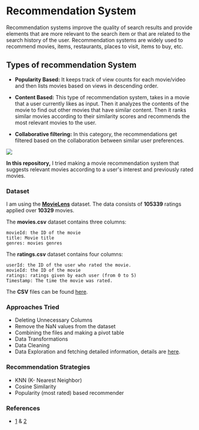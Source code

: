 # Recommendation System  

Recommendation systems improve the quality of search results and provide elements that are more relevant to the search item or that are related to the search history of the user.
Recommendation systems are widely used to recommend movies, items, restaurants, places to visit, items to buy, etc.

## Types of recommendation System

  
- **Popularity Based:** It keeps track of view counts for each movie/video and then lists movies based on views in descending order.

- **Content Based:** This type of recommendation system, takes in a movie that a user currently likes as input. Then it analyzes the contents of the movie to find out other movies that have similar content. Then it ranks similar movies according to their similarity scores and recommends the most relevant movies to the user.

- **Collaborative filtering:** In this category, the recommendations get filtered based on the collaboration between similar user preferences.

![](https://i0.wp.com/thecleverprogrammer.com/wp-content/uploads/2020/11/1-recommendation.png?resize=1024%2C627&ssl=1)


**In this repository,** I tried making a movie recommendation system that suggests relevant movies according to a user's interest and previously rated movies.

### Dataset

I am using the [**MovieLens**](https://www.kaggle.com/ayushimishra2809/movielens-dataset) dataset. 
The data consists of **105339** ratings applied over **10329** movies. 

The **movies.csv** dataset contains three columns:

    movieId: the ID of the movie
    title: Movie title
    genres: movies genres

The **ratings.csv** dataset contains four columns:

    userId: the ID of the user who rated the movie.
    movieId: the ID of the movie
    ratings: ratings given by each user (from 0 to 5)
    Timestamp: The time the movie was rated.
    
The **CSV** files can be found [here](https://github.com/EsratMaria/Improved-Movie-Recommendation-System-with-KNN-and-Cosine-Similarity/tree/master/data).

### Approaches Tried

- Deleting Unnecessary Columns
- Remove the NaN values from the dataset
- Combining the files and making a pivot table
- Data Transformations
- Data Cleaning
- Data Exploration and fetching detailed information, details are [here](https://github.com/EsratMaria/Improved-Movie-Recommendation-System-with-KNN-and-Cosine-Similarity/blob/master/User%20Rating%20Prediction%20%26%20Data%20Extraction.ipynb).

### Recommendation Strategies

- KNN (K- Nearest Neighbor)
- Cosine Similarity
- Popularity (most rated) based recommender

### References

- [1](https://www.kaggle.com/midouazerty/restaurant-recommendation-system-using-ml) & [2](https://www.kaggle.com/ayushimishra2809/movie-recommendation-system)

